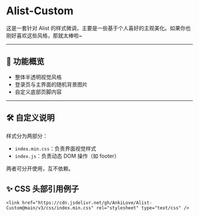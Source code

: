 # Alist-Custom

这是一套针对 Alist 的样式微调，主要是一些基于个人喜好的主观美化。如果你也刚好喜欢这些风格，那就太棒啦~

---

## 🌈 功能概览

- 整体半透明视觉风格  
- 登录页与主界面的随机背景图片  
- 自定义底部页脚内容

---

## 🛠 自定义说明

样式分为两部分：

- `index.min.css`：负责界面视觉样式
- `index.js`：负责动态 DOM 操作（如 footer）

两者可分开使用，互不依赖。

## ✨ CSS 头部引用例子

`<link href="https://cdn.jsdelivr.net/gh/AnkiLove/Alist-Custom@main/v3/css/index.min.css" rel="stylesheet" type="text/css" />`



